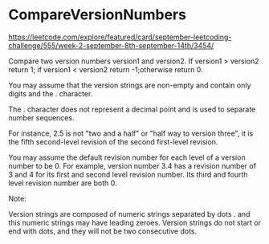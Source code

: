 # CompareVersionNumbers
https://leetcode.com/explore/featured/card/september-leetcoding-challenge/555/week-2-september-8th-september-14th/3454/

Compare two version numbers version1 and version2.
If version1 > version2 return 1; if version1 < version2 return -1;otherwise return 0.

You may assume that the version strings are non-empty and contain only digits and the . character.

The . character does not represent a decimal point and is used to separate number sequences.

For instance, 2.5 is not "two and a half" or "half way to version three", it is the fifth second-level revision of the second first-level revision.

You may assume the default revision number for each level of a version number to be 0. For example, version number 3.4 has a revision number of 3 and 4 for its first and second level revision number. Its third and fourth level revision number are both 0.

Note:

Version strings are composed of numeric strings separated by dots . and this numeric strings may have leading zeroes.
Version strings do not start or end with dots, and they will not be two consecutive dots.
